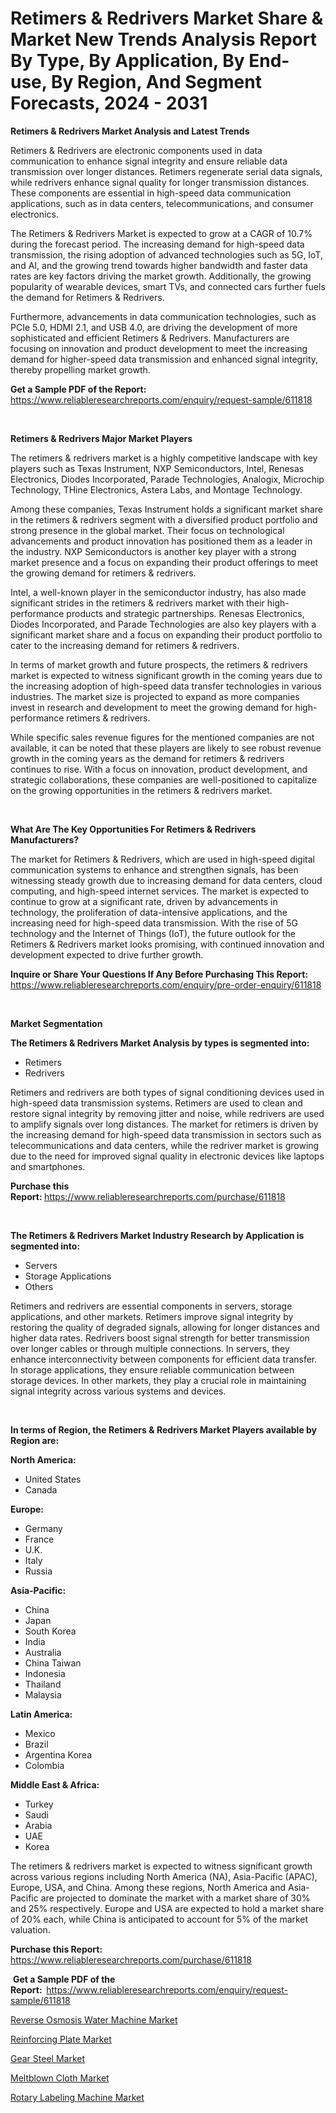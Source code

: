 <p><h1>Retimers & Redrivers Market Share & Market New Trends Analysis Report By Type, By Application, By End-use, By Region, And Segment Forecasts, 2024 - 2031</h1></p><p><strong>Retimers & Redrivers Market Analysis and Latest Trends</strong></p>
<p><p>Retimers & Redrivers are electronic components used in data communication to enhance signal integrity and ensure reliable data transmission over longer distances. Retimers regenerate serial data signals, while redrivers enhance signal quality for longer transmission distances. These components are essential in high-speed data communication applications, such as in data centers, telecommunications, and consumer electronics.</p><p>The Retimers & Redrivers Market is expected to grow at a CAGR of 10.7% during the forecast period. The increasing demand for high-speed data transmission, the rising adoption of advanced technologies such as 5G, IoT, and AI, and the growing trend towards higher bandwidth and faster data rates are key factors driving the market growth. Additionally, the growing popularity of wearable devices, smart TVs, and connected cars further fuels the demand for Retimers & Redrivers.</p><p>Furthermore, advancements in data communication technologies, such as PCIe 5.0, HDMI 2.1, and USB 4.0, are driving the development of more sophisticated and efficient Retimers & Redrivers. Manufacturers are focusing on innovation and product development to meet the increasing demand for higher-speed data transmission and enhanced signal integrity, thereby propelling market growth.</p></p>
<p><strong>Get a Sample PDF of the Report:&nbsp;</strong> <a href="https://www.reliableresearchreports.com/enquiry/request-sample/611818">https://www.reliableresearchreports.com/enquiry/request-sample/611818</a></p>
<p>&nbsp;</p>
<p><strong>Retimers & Redrivers Major Market Players</strong></p>
<p><p>The retimers & redrivers market is a highly competitive landscape with key players such as Texas Instrument, NXP Semiconductors, Intel, Renesas Electronics, Diodes Incorporated, Parade Technologies, Analogix, Microchip Technology, THine Electronics, Astera Labs, and Montage Technology. </p><p>Among these companies, Texas Instrument holds a significant market share in the retimers & redrivers segment with a diversified product portfolio and strong presence in the global market. Their focus on technological advancements and product innovation has positioned them as a leader in the industry. NXP Semiconductors is another key player with a strong market presence and a focus on expanding their product offerings to meet the growing demand for retimers & redrivers.</p><p>Intel, a well-known player in the semiconductor industry, has also made significant strides in the retimers & redrivers market with their high-performance products and strategic partnerships. Renesas Electronics, Diodes Incorporated, and Parade Technologies are also key players with a significant market share and a focus on expanding their product portfolio to cater to the increasing demand for retimers & redrivers.</p><p>In terms of market growth and future prospects, the retimers & redrivers market is expected to witness significant growth in the coming years due to the increasing adoption of high-speed data transfer technologies in various industries. The market size is projected to expand as more companies invest in research and development to meet the growing demand for high-performance retimers & redrivers.</p><p>While specific sales revenue figures for the mentioned companies are not available, it can be noted that these players are likely to see robust revenue growth in the coming years as the demand for retimers & redrivers continues to rise. With a focus on innovation, product development, and strategic collaborations, these companies are well-positioned to capitalize on the growing opportunities in the retimers & redrivers market.</p></p>
<p>&nbsp;</p>
<p><strong>What Are The Key Opportunities For Retimers & Redrivers Manufacturers?</strong></p>
<p><p>The market for Retimers & Redrivers, which are used in high-speed digital communication systems to enhance and strengthen signals, has been witnessing steady growth due to increasing demand for data centers, cloud computing, and high-speed internet services. The market is expected to continue to grow at a significant rate, driven by advancements in technology, the proliferation of data-intensive applications, and the increasing need for high-speed data transmission. With the rise of 5G technology and the Internet of Things (IoT), the future outlook for the Retimers & Redrivers market looks promising, with continued innovation and development expected to drive further growth.</p></p>
<p><strong>Inquire or Share Your Questions If Any Before Purchasing This Report:</strong> <a href="https://www.reliableresearchreports.com/enquiry/pre-order-enquiry/611818">https://www.reliableresearchreports.com/enquiry/pre-order-enquiry/611818</a></p>
<p>&nbsp;</p>
<p><strong>Market Segmentation</strong></p>
<p><strong>The Retimers & Redrivers Market Analysis by types is segmented into:</strong></p>
<p><ul><li>Retimers</li><li>Redrivers</li></ul></p>
<p><p>Retimers and redrivers are both types of signal conditioning devices used in high-speed data transmission systems. Retimers are used to clean and restore signal integrity by removing jitter and noise, while redrivers are used to amplify signals over long distances. The market for retimers is driven by the increasing demand for high-speed data transmission in sectors such as telecommunications and data centers, while the redriver market is growing due to the need for improved signal quality in electronic devices like laptops and smartphones.</p></p>
<p><strong>Purchase this Report:&nbsp;</strong><a href="https://www.reliableresearchreports.com/purchase/611818">https://www.reliableresearchreports.com/purchase/611818</a></p>
<p>&nbsp;</p>
<p><strong>The Retimers & Redrivers Market Industry Research by Application is segmented into:</strong></p>
<p><ul><li>Servers</li><li>Storage Applications</li><li>Others</li></ul></p>
<p><p>Retimers and redrivers are essential components in servers, storage applications, and other markets. Retimers improve signal integrity by restoring the quality of degraded signals, allowing for longer distances and higher data rates. Redrivers boost signal strength for better transmission over longer cables or through multiple connections. In servers, they enhance interconnectivity between components for efficient data transfer. In storage applications, they ensure reliable communication between storage devices. In other markets, they play a crucial role in maintaining signal integrity across various systems and devices.</p></p>
<p>&nbsp;</p>
<p><strong>In terms of Region, the Retimers & Redrivers Market Players available by Region are:</strong></p>
<p>
    <p> <strong> North America: </strong>
        <ul>
            <li>United States</li>
            <li>Canada</li>
        </ul>
        </p> 
    <p> <strong> Europe: </strong>
        <ul>
            <li>Germany</li>
            <li>France</li>
            <li>U.K.</li>
            <li>Italy</li>
            <li>Russia</li>
        </ul>
        </p> 
    <p> <strong> Asia-Pacific: </strong>
        <ul>
            <li>China</li>
            <li>Japan</li>
            <li>South Korea</li>
            <li>India</li>
            <li>Australia</li>
            <li>China Taiwan</li>
            <li>Indonesia</li>
            <li>Thailand</li>
            <li>Malaysia</li>
        </ul>
        </p> 
    <p> <strong> Latin America: </strong>
        <ul>
            <li>Mexico</li>
            <li>Brazil</li>
            <li>Argentina Korea</li>
            <li>Colombia</li>
        </ul>
        </p> 
    <p> <strong> Middle East & Africa: </strong>
        <ul>
            <li>Turkey</li>
            <li>Saudi</li>
            <li>Arabia</li>
            <li>UAE</li>
            <li>Korea</li>
        </ul>
    </p>
    </p>
<p><p>The retimers & redrivers market is expected to witness significant growth across various regions including North America (NA), Asia-Pacific (APAC), Europe, USA, and China. Among these regions, North America and Asia-Pacific are projected to dominate the market with a market share of 30% and 25% respectively. Europe and USA are expected to hold a market share of 20% each, while China is anticipated to account for 5% of the market valuation.</p></p>
<p><strong>Purchase this Report: </strong><a href="https://www.reliableresearchreports.com/purchase/611818">https://www.reliableresearchreports.com/purchase/611818</a></p>
<p>&nbsp;<strong>Get a Sample PDF of the Report:&nbsp;&nbsp;</strong><a href="https://www.reliableresearchreports.com/enquiry/request-sample/611818">https://www.reliableresearchreports.com/enquiry/request-sample/611818</a></p>
<p><strong></strong></p>
<p><p><a href="https://medium.com/p/03b13665cbc8/edit">Reverse Osmosis Water Machine Market</a></p><p><a href="https://medium.com/p/090a63fd1fa9/edit">Reinforcing Plate Market</a></p><p><a href="https://medium.com/p/91d9f554dd12/edit">Gear Steel Market</a></p><p><a href="https://medium.com/p/e8ff7cadaf2e/edit">Meltblown Cloth Market</a></p><p><a href="https://medium.com/p/6cbdf069833c/edit">Rotary Labeling Machine Market</a></p></p>